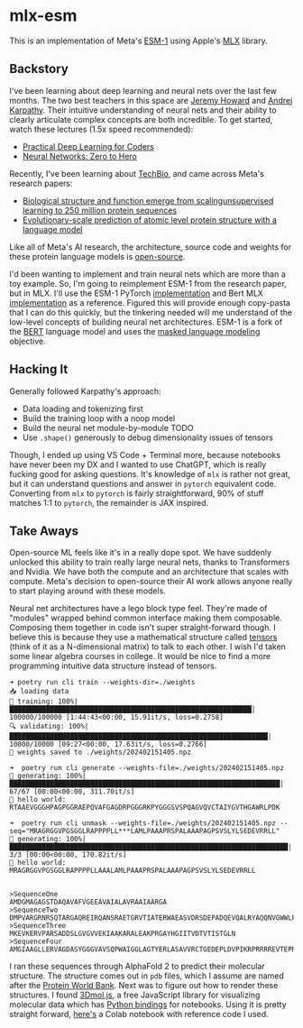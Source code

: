 # mlx-esm

This is an implementation of Meta's [ESM-1](https://huggingface.co/docs/transformers/model_doc/esm) using Apple's [MLX](https://ml-explore.github.io/mlx/build/html/index.html) library.

## Backstory

I've been learning about deep learning and neural nets over the last few months. The two best teachers in this space are [Jeremy Howard](https://twitter.com/jeremyphoward) and [Andrej Karpathy](https://twitter.com/karpathy). Their intuitive understanding of neural nets and their ability to clearly articulate complex concepts are both incredible. To get started, watch these lectures (1.5x speed recommended):
- [Practical Deep Learning for Coders](https://course.fast.ai/)
- [Neural Networks: Zero to Hero](https://www.youtube.com/watch?v=VMj-3S1tku0&list=PLAqhIrjkxbuWI23v9cThsA9GvCAUhRvKZ)

Recently, I've been learning about [TechBio](https://www.nfx.com/post/biotech-to-techbio), and came across Meta's research papers:
- [Biological structure and function emerge from scalingunsupervised learning to 250 million protein sequences](https://www.pnas.org/doi/epdf/10.1073/pnas.2016239118)
- [Evolutionary-scale prediction of atomic level protein structure
with a language model](https://www.biorxiv.org/content/10.1101/2022.07.20.500902v3.full.pdf)

Like all of Meta's AI research, the architecture, source code and weights for these protein language models is [open-source](https://github.com/facebookresearch/esm).

I'd been wanting to implement and train neural nets which are more than a toy example. So, I'm going to reimplement ESM-1 from the research paper, but in MLX. I'll use the ESM-1 PyTorch [implementation](https://github.com/facebookresearch/esm/blob/main/esm/model/esm1.py) and Bert MLX [implementation](https://github.com/ml-explore/mlx-examples/blob/main/bert/model.py) as a reference. Figured this will provide enough copy-pasta that I can do this quickly, but the tinkering needed will me understand of the low-level concepts of building neural net architectures. ESM-1 is a fork of the [BERT](https://huggingface.co/docs/transformers/model_doc/bert) language model and uses the [masked language modeling](https://huggingface.co/docs/transformers/main/tasks/masked_language_modeling) objective.

## Hacking It

Generally followed Karpathy's approach:
- Data loading and tokenizing first
- Build the training loop with a noop model
- Build the neural net module-by-module TODO
- Use `.shape()` generously to debug dimensionality issues of tensors

Though, I ended up using VS Code + Terminal more, because notebooks have never been my DX and I wanted to use ChatGPT, which is really fucking good for asking questions. It's knowledge of `mlx` is rather not great, but it can understand questions and answer in `pytorch` equivalent code. Converting from `mlx` to `pytorch` is fairly straightforward, 90% of stuff matches 1:1 to `pytorch`, the remainder is JAX inspired.

## Take Aways

Open-source ML feels like it's in a really dope spot. We have suddenly unlocked this ability to train really large neural nets, thanks to Transformers and Nvidia. We have both the compute and an architecture that scales with compute. Meta's decision to open-source their AI work allows anyone really to start playing around with these models. 

Neural net architectures have a lego block type feel. They're made of "modules" wrapped behind common interface making them composable. Composing them together in code isn't super straight-forward though. I believe this is because they use a mathematical structure called [tensors](https://en.wikipedia.org/wiki/Tensor) (think of it as a N-dimensional matrix) to talk to each other. I wish I'd taken some linear algebra courses in college. It would be nice to find a more programming intuitive data structure instead of tensors.

```
➜ poetry run cli train --weights-dir=./weights
📥 loading data
🚂 training: 100%|████████████████████████████████████████████████████████████| 100000/100000 [1:44:43<00:00, 15.91it/s, loss=0.2758]
🔍 validating: 100%|████████████████████████████████████████████████████████████████| 10000/10000 [09:27<00:00, 17.63it/s, loss=0.2766]
💾 weights saved to ./weights/202402151405.npz

➜  poetry run cli generate --weights-file=./weights/202402151405.npz
🌱 generating: 100%|███████████████████████████████████████████████████████████████████| 67/67 [00:00<00:00, 311.70it/s]
🌳 hello world: RTAAEVGGGHPAGPGGRAEPQVAFGAGDRPGGGRKPYGGGSVSPQAGVQVCTAIYGVTHGAWRLPDK

➜  poetry run cli unmask --weights-file=./weights/202402151405.npz --seq="MRAGRGGVPGSGGLRAPPPPLL***LAMLPAAAPRSPALAAAPAGPSVSLYLSEDEVRRLL"
🌱 generating: 100%|█████████████████████████████████████████████████████████████████████| 3/3 [00:00<00:00, 170.82it/s]
🌳 hello world: MRAGRGGVPGSGGLRAPPPPLLAAALAMLPAAAPRSPALAAAPAGPSVSLYLSEDEVRRLL


>SequenceOne
AMDGMAGAGSTDAQAVAFVGEEAVAIALAVRAAIAARGA
>SequenceTwo
DMPVARGRNRSQTARGAQREIRQANSRAETGRVTIATERWAEASVDRSDEPADQEVQALRYAQQNVGWWLPSGSGAAQAGSRPAS
>SequenceThree
MKEVKERVPARSADDSLGVGVVEKIAAKARALEAKPRGAYHGIITVDTVTISTGLN
>SequenceFour
AMGIAAGLLERVAGDASYGGGVAVSQPWAIGGLAGTYERLASAVVRCTGEDEPLDVPIKRPRRRREVTEPRAAIPDIVQREREVRKRSEQQLGFRRALVTGTRVKGGTEFRLDCVGSEERIEVVGV
```

I ran these sequences through AlphaFold 2 to predict their molecular structure. The structure comes out in `pdb` files, which I assume are named after the [Protein World Bank](https://en.wikipedia.org/wiki/Protein_Data_Bank). Next was to figure out how to render these structures. I found [3Dmol.js](https://3dmol.csb.pitt.edu/), a free JavaScript library for visualizing molecular data which has [Python bindings](https://pypi.org/project/py3Dmol/) for notebooks. Using it is pretty straight forward, [here's](https://colab.research.google.com/drive/19RXVjA5BcnuyVTVsP6g2Ldx0hZO2VQ63?usp=sharing) a Colab notebook with reference code I used.
